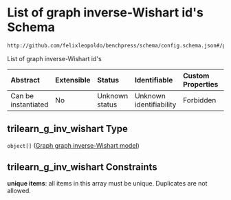 # List of graph inverse-Wishart id's Schema

```txt
http://github.com/felixleopoldo/benchpress/schema/config.schema.json#/properties/resources/properties/parameters/properties/trilearn_g_inv_wishart
```

List of graph inverse-Wishart id's

| Abstract            | Extensible | Status         | Identifiable            | Custom Properties | Additional Properties | Access Restrictions | Defined In                                                       |
| :------------------ | :--------- | :------------- | :---------------------- | :---------------- | :-------------------- | :------------------ | :--------------------------------------------------------------- |
| Can be instantiated | No         | Unknown status | Unknown identifiability | Forbidden         | Allowed               | none                | [config.schema.json*](config.schema.json "open original schema") |

## trilearn_g_inv_wishart Type

`object[]` ([Graph graph inverse-Wishart model](config-definitions-graph-graph-inverse-wishart-model.md))

## trilearn_g_inv_wishart Constraints

**unique items**: all items in this array must be unique. Duplicates are not allowed.
